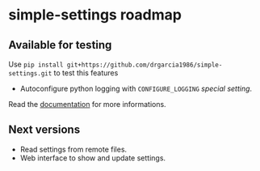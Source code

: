 simple-settings roadmap
=======================

Available for testing
---------------------

Use `pip install git+https://github.com/drgarcia1986/simple-settings.git` to test this features

* Autoconfigure python logging with `CONFIGURE_LOGGING` _special setting_.

Read the [documentation](http://simple-settings.readthedocs.org/en/latest/) for more informations.

Next versions
-------------
* Read settings from remote files.
* Web interface to show and update settings.
